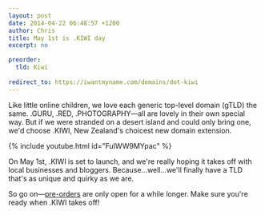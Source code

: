 ```yaml
---
layout: post
date: 2014-04-22 06:48:57 +1200
author: Chris
title: May 1st is .KIWI day
excerpt: no

preorder:
  tld: Kiwi
  
redirect_to: https://iwantmyname.com/domains/dot-kiwi
---
```


Like little online children, we love each generic top-level domain (gTLD) the same. .GURU, .RED, .PHOTOGRAPHY—all are lovely in their own special way. But if we were stranded on a desert island and could only bring one, we'd choose .KIWI, New Zealand's choicest new domain extension. 

{% include youtube.html id="FuIWW9MYpac" %}

On May 1st, .KIWI is set to launch, and we're really hoping it takes off with local businesses and bloggers. Because...well...we'll finally have a TLD that's as unique and quirky as we are.

So go on—[pre-orders](https://iwantmyname.com/domains/dot-kiwi) are only open for a while longer. Make sure you're ready when .KIWI takes off!
